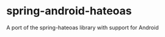 spring-android-hateoas
======================

A port of the spring-hateoas library with support for Android
